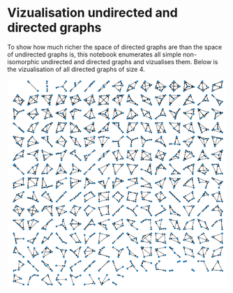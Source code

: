 # Vizualisation undirected and directed graphs

To show how much richer the space of directed graphs are than the space of undirected graphs is, this notebook enumerates all simple non-isomorphic undirected and directed graphs and vizualises them. Below is the vizualisation of all directed graphs of size 4.

![vizualisation](./all-directed-graphs-of-size-4.png)

